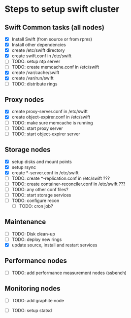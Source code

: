 # Steps to setup swift cluster

## Swift Common tasks (all nodes)
  * [x] Install Swift (from source or from rpms)
  * [x] Install other dependencies
  * [x] create /etc/swift directory
  * [x] create swift.conf in /etc/swift
  * [ ] TODO: setup ntp server
  * [ ] TODO: create memcache.conf in /etc/swift
  * [x] create /var/cache/swift
  * [x] create /var/run/swift
  * [ ] TODO: distribute rings

## Proxy nodes
  * [x] create proxy-server.conf in /etc/swift
  * [x] create object-expirer.conf in /etc/swift
  * [ ] TODO: make sure memcache is running
  * [ ] TODO: start proxy server
  * [ ] TODO: start object-expirer server

## Storage nodes
  * [x] setup disks and mount points
  * [x] setup rsync
  * [x] create *-server.conf in /etc/swift
  * [ ] TODO: create *-replication.conf in /etc/swift ???
  * [ ] TODO: create container-reconciler.conf in /etc/swift ???
  * [ ] TODO: any other conf files?
  * [ ] TODO: start storage services
  * [ ] TODO: configure recon
    * [ ] TODO: cron job?

## Maintenance
  * [ ] TODO: Disk clean-up
  * [ ] TODO: deploy new rings
  * [x] update source, install and restart services

## Performance nodes
  * [ ] TODO: add performance measurement nodes (ssbench)

## Monitoring nodes
  * [ ] TODO: add graphite node
  * [ ] TODO: setup statsd

